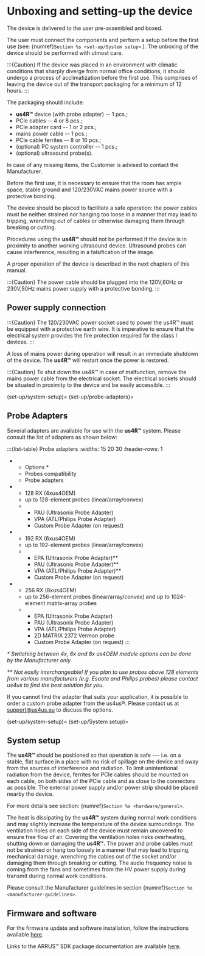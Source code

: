 # Unboxing and setting-up the device

The device is delivered to the user pre-assembled and boxed.

The user must connect the components and perform a setup before the
first use (see: {numref}`Section %s <set-up/System setup>`.). The unboxing of the device should
be performed with utmost care.


:::{Caution}
If the device was placed in an environment with climatic conditions that sharply diverge from normal office conditions, it should undergo a process of acclimatization before the first use. This comprises of leaving the device out of the transport packaging for a minimum of 12 hours.
:::

The packaging should include:

-   **us4R™** device (with probe adapter) -- 1 pcs.;
-   PCIe cables -- 4 or 8 pcs.;
-   PCIe adapter card -- 1 or 2 pcs.;
-   mains power cable -- 1 pcs.;
-   PCIe cable ferrites -- 8 or 16 pcs.;
-   (optional) PC system controller -- 1 pcs.;
-   (optional) ultrasound probe(s).

In case of any missing items, the Customer is advised to contact the
Manufacturer.

Before the first use, it is necessary to ensure that the room has ample
space, stable ground and 120/230VAC mains power source with a protective
bonding.

The device should be placed to facilitate a safe operation: the power
cables must be neither strained nor hanging too loose in a manner that
may lead to tripping, wrenching out of cables or otherwise damaging them
through breaking or cutting.

Procedures using the **us4R™** should not be performed if the device is
in proximity to another working ultrasound device. Ultrasound probes can
cause interference, resulting in a falsification of the image.

A proper operation of the device is described in the next chapters of
this manual.

:::{Caution}
The power cable should be plugged into the 120V,60Hz or 230V,50Hz mains power supply with a protective bonding.
:::
## Power supply connection

:::{Caution}
The 120/230VAC power socket used to power the us4R™ must be equipped with a protective earth wire. It is imperative to ensure that the electrical system provides the fire protection required for the class I devices.
:::

A loss of mains power during operation will result in an immediate
shutdown of the device. The **us4R™** will restart once the power is
restored.

:::{Caution}
To shut down the us4R™ in case of malfunction, remove the mains power cable from the electrical socket. The electrical sockets should be situated in proximity to the device and be easily accessible.
:::

(set-up/system-setup)=
(set-up/probe-adapters)=
## Probe Adapters

Several adapters are available for use with the **us4R™** system. Please
consult the list of adapters as shown below:

:::{list-table} Probe adapters 
:widths: 15 20 30
:header-rows: 1

*   - Options \*
    - Probes compatibility
    - Probe adapters
*   - 128 RX (4xus4OEM) 
    - up to 128-element probes (linear/array/convex) 
    - 
        - PAU (Ultrasonix Probe Adapter)
        - VPA (ATL/Philips Probe Adapter)
        - Custom Probe Adapter (on request)
*   - 192 RX (6xus4OEM) 
    - up to 192-element probes (linear/array/convex) 
    - 
        - EPA (Ultrasonix Probe Adapter)\**
        - PAU (Ultrasonix Probe Adapter)\**
        - VPA (ATL/Philips Probe Adapter)\**
        - Custom Probe Adapter (on request)
*   - 256 RX (8xus4OEM) 
    - up to 256-element probes (linear/array/convex) and up to 1024-element matrix-array probes
    - 
        - EPA (Ultrasonix Probe Adapter)
        - PAU (Ultrasonix Probe Adapter)
        - VPA (ATL/Philips Probe Adapter)
        - 2D MATRIX 2372 Vermon probe
        - Custom Probe Adapter (on request)
:::


*\* Switching between 4x, 6x and 8x us4OEM module options can be done by
the Manufacturer only.*

*\*\* Not easily interchangeable! If you plan to use probes above 128
elements from various manufacturers (e.g. Esaote and Philips probes) please contact us4us to find the best
solution for you.*

If you cannot find the adapter that suits your application, it is
possible to order a custom probe adapter from the us4us®. Please contact
us at <support@us4us.eu> to discuss the options.

(set-up/system-setup)=
(set-up/System setup)=
## System setup

The **us4R™** should be positioned so that operation is safe --- i.e. on
a stable, flat surface in a place with no risk of spillage on the device
and away from the sources of interference and radiation. To limit unintentional radiation from the device, ferrites for PCIe cables should be mounted on each cable, on both sides of the PCIe cable and as close to the connectors as possible. The external
power supply and/or power strip should be placed nearby the device. 

For more details
see section: {numref}`Section %s <hardware/general>`.

The heat is dissipating by the **us4R™**  system during normal work
conditions and may slightly increase the temperature of the device
surroundings. The ventilation holes on each side of the device must
remain uncovered to ensure free flow of air. Covering the ventilation
holes risks overheating, shutting down or damaging the **us4R™.** The
power and probe cables must not be strained or hang too loosely in a
manner that may lead to tripping, mechanical damage, wrenching the
cables out of the socket and/or damaging them through breaking or
cutting. The audio frequency noise is coming from the fans and sometimes
from the HV power supply during transmit during normal work conditions.

Please consult the Manufacturer guidelines in section {numref}`Section %s <manufacturer-guidelines>`.

## Firmware and software

For the firmware update and software installation, follow the instructions available
[here](https://us4useu.github.io/arrus-toolkit/content/installation/index.html).

Links to the ARRUS™ SDK package documentation are available
[here](https://github.com/us4useu/arrus).



